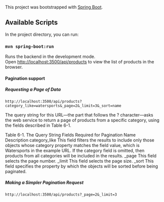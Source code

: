 This project was bootstrapped with [Spring Boot](https://github.com/facebook/create-react-app).

## Available Scripts

In the project directory, you can run:

### `mvn spring-boot:run`

Runs the backend in the development mode.<br />
Open [http://localhost:3500/api/products](http://localhost:3500/api/products) to view the list of products in the browser.

#### Pagination support

##### Requesting a Page of Data

`http://localhost:3500/api/products?category_like=watersports&_page=2&_limit=3&_sort=name`

The query string for this URL—the part that follows the ? character—asks the web service to return a
page of products from a specific category, using the fields described in Table 6-1.

Table 6-1. The Query String Fields Required for Pagination
Name            Description
category_like   This field filters the results to include only those objects whose category property
                matches the field value, which is Watersports in the example URL. If the category field
                is omitted, then products from all categories will be included in the results.
_page           This field selects the page number.
_limit          This field selects the page size.
_sort           This field specifies the property by which the objects will be sorted before being paginated.


##### Making a Simpler Pagination Request
`http://localhost:3500/api/products?_page=2&_limit=3`